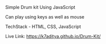 Simple Drum kit Using JavaScript

Can play using keys as well as mouse

TechStack - HTML, CSS, JavaScript   

Live Link: https://k7aditya.github.io/Drum-Kit/
